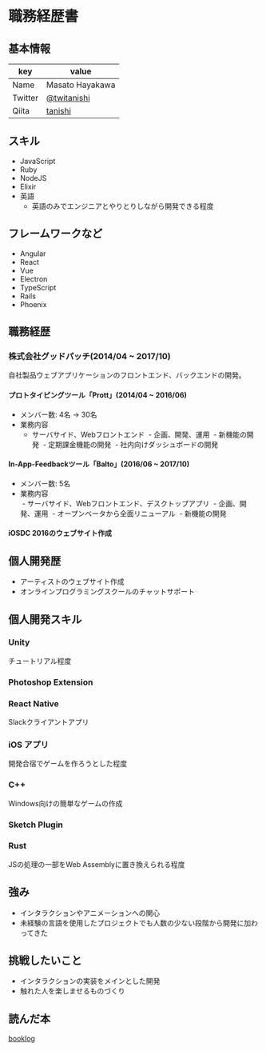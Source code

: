 # 職務経歴書

## 基本情報

|key|value|
|---|-----|
|Name|Masato Hayakawa|
|Twitter|[@twitanishi](https://twitter.com/twitanishi)|
|Qiita|[tanishi](https://qiita.com/tanishi)|

## スキル

- JavaScript
- Ruby
- NodeJS
- Elixir
- 英語  
  - 英語のみでエンジニアとやりとりしながら開発できる程度

## フレームワークなど

- Angular
- React
- Vue
- Electron
- TypeScript
- Rails
- Phoenix

## 職務経歴

### 株式会社グッドパッチ(2014/04 ~ 2017/10)

自社製品ウェブアプリケーションのフロントエンド、バックエンドの開発。

#### プロトタイピングツール「Prott」(2014/04 ~ 2016/06)

- メンバー数: 4名 → 30名
- 業務内容  
  - サーバサイド、Webフロントエンド
  - 企画、開発、運用
  - 新機能の開発
  - 定期課金機能の開発
  - 社内向けダッシュボードの開発

#### In-App-Feedbackツール「Balto」(2016/06 ~ 2017/10)

- メンバー数: 5名
- 業務内容  
  - サーバサイド、Webフロントエンド、デスクトップアプリ
  - 企画、開発、運用
  - オープンベータから全面リニューアル
  - 新機能の開発

#### iOSDC 2016のウェブサイト作成

## 個人開発歴

- アーティストのウェブサイト作成
- オンラインプログラミングスクールのチャットサポート

## 個人開発スキル

### Unity

チュートリアル程度

### Photoshop Extension

### React Native

Slackクライアントアプリ

### iOS アプリ

開発合宿でゲームを作ろうとした程度

### C++

Windows向けの簡単なゲームの作成

### Sketch Plugin

### Rust

JSの処理の一部をWeb Assemblyに置き換えられる程度

## 強み

- インタラクションやアニメーションへの関心
- 未経験の言語を使用したプロジェクトでも人数の少ない段階から開発に加わってきた

## 挑戦したいこと

- インタラクションの実装をメインとした開発
- 触れた人を楽しませるものづくり

## 読んだ本

[booklog](http://booklog.jp/users/note109)
